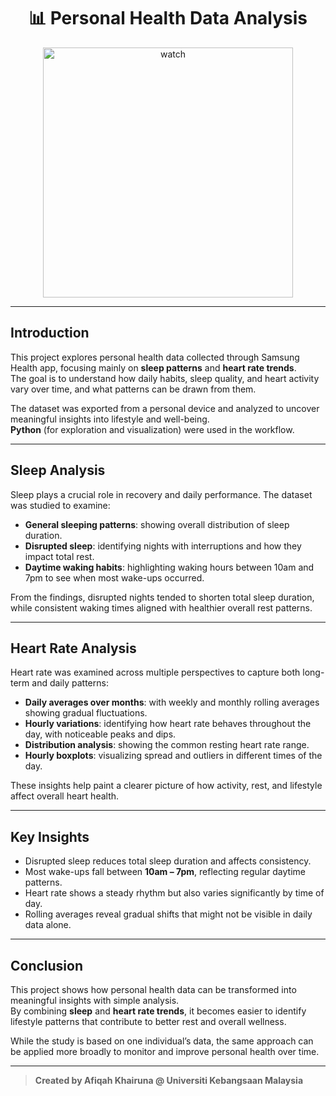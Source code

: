 <h1 align="center">📊 Personal Health Data Analysis</h1>

<div align="center">
  <img src="https://github.com/user-attachments/assets/0dafa868-a890-495c-bd33-71aee3892095" alt="watch" width="400"/>
</div>

---

## Introduction  

This project explores personal health data collected through Samsung Health app, focusing mainly on **sleep patterns** and **heart rate trends**.  
The goal is to understand how daily habits, sleep quality, and heart activity vary over time, and what patterns can be drawn from them.  

The dataset was exported from a personal device and analyzed to uncover meaningful insights into lifestyle and well-being.  
**Python** (for exploration and visualization) were used in the workflow. 

---

## Sleep Analysis  

Sleep plays a crucial role in recovery and daily performance. The dataset was studied to examine:  
- **General sleeping patterns**: showing overall distribution of sleep duration.  
- **Disrupted sleep**: identifying nights with interruptions and how they impact total rest.  
- **Daytime waking habits**: highlighting waking hours between 10am and 7pm to see when most wake-ups occurred.  

From the findings, disrupted nights tended to shorten total sleep duration, while consistent waking times aligned with healthier overall rest patterns.  

---

## Heart Rate Analysis  

Heart rate was examined across multiple perspectives to capture both long-term and daily patterns:  
- **Daily averages over months**: with weekly and monthly rolling averages showing gradual fluctuations.  
- **Hourly variations**: identifying how heart rate behaves throughout the day, with noticeable peaks and dips.  
- **Distribution analysis**: showing the common resting heart rate range.  
- **Hourly boxplots**: visualizing spread and outliers in different times of the day.  

These insights help paint a clearer picture of how activity, rest, and lifestyle affect overall heart health.  

---

## Key Insights  

- Disrupted sleep reduces total sleep duration and affects consistency.  
- Most wake-ups fall between **10am – 7pm**, reflecting regular daytime patterns.  
- Heart rate shows a steady rhythm but also varies significantly by time of day.  
- Rolling averages reveal gradual shifts that might not be visible in daily data alone.  

---

## Conclusion  

This project shows how personal health data can be transformed into meaningful insights with simple analysis.  
By combining **sleep** and **heart rate trends**, it becomes easier to identify lifestyle patterns that contribute to better rest and overall wellness.  

While the study is based on one individual’s data, the same approach can be applied more broadly to monitor and improve personal health over time.  

---

> **Created by Afiqah Khairuna @ Universiti Kebangsaan Malaysia**
